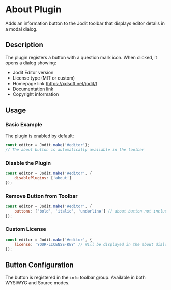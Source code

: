 # About Plugin

Adds an information button to the Jodit toolbar that displays editor details in a modal dialog.

## Description

The plugin registers a button with a question mark icon. When clicked, it opens a dialog showing:
- Jodit Editor version
- License type (MIT or custom)
- Homepage link (https://xdsoft.net/jodit/)
- Documentation link
- Copyright information

## Usage

### Basic Example

The plugin is enabled by default:

```javascript
const editor = Jodit.make('#editor');
// The about button is automatically available in the toolbar
```

### Disable the Plugin

```javascript
const editor = Jodit.make('#editor', {
    disablePlugins: ['about']
});
```

### Remove Button from Toolbar

```javascript
const editor = Jodit.make('#editor', {
    buttons: ['bold', 'italic', 'underline'] // about button not included
});
```

### Custom License

```javascript
const editor = Jodit.make('#editor', {
    license: 'YOUR-LICENSE-KEY' // Will be displayed in the about dialog
});
```

## Button Configuration

The button is registered in the `info` toolbar group. Available in both WYSIWYG and Source modes.
